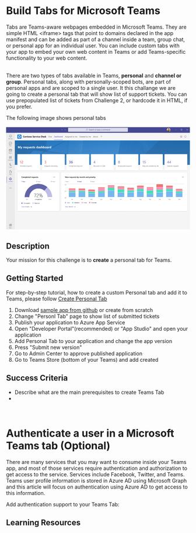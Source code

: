 # Build Tabs for Microsoft Teams

Tabs are Teams-aware webpages embedded in Microsoft Teams. They are simple HTML <iframe\> tags that point to domains declared in the app manifest and can be added as part of a channel inside a team, group chat, or personal app for an individual user. You can include custom tabs with your app to embed your own web content in Teams or add Teams-specific functionality to your web content.
<br/><br/>

There are two types of tabs available in Teams, **personal** and **channel or group**. Personal tabs, along with personally-scoped bots, are part of personal apps and are scoped to a single user. It this challange we are going to create a personal tab that will show list of support tickets. You can use prepopulated list of tickets from Challenge 2, or hardcode it in HTML, if you prefer.

The following image shows personal tabs<br/><br/>
![Personal tab](https://github.com/LevonDX/Teams-Hack-event-March-2022/blob/main/Resources/personal_tab.png "Personal tab")


## Description

Your mission for this challenge is to **create** a personal tab for Teams.

## Getting Started

For step-by-step tutorial, how to create a custom Personal tab and add it to Teams, please follow  [Create Personal Tab](https://docs.microsoft.com/en-us/microsoftteams/platform/tabs/how-to/create-personal-tab?tabs=aspnetcore)


1. Download [sample app from github](https://github.com/OfficeDev/microsoft-teams-sample-tabs.git) or create from scratch 
2. Change "Personl Tab" page to show list of submitted tickets
3. Publish your application to Azure App Service
4. Open "Developer Portal"(recommended) or "App Studio" and open your application
5. Add Personal Tab to your application and change the app version
6. Press "Submit new version"
7. Go to Admin Center to approve published application
8. Go to Teams Store (bottom of your Teams) and add created 

## Success Criteria
* Describe what are the main prerequisites to create Teams Tab
* 



<br/>

# Authenticate a user in a Microsoft Teams tab (Optional)

There are many services that you may want to consume inside your Teams app, and most of those services require authentication and authorization to get access to the service. Services include Facebook, Twitter, and Teams. Teams user profile information is stored in Azure AD using Microsoft Graph and this article will focus on authentication using Azure AD to get access to this information.

Add authentication support to your Teams Tab:



## Learning Resources
